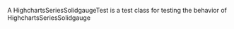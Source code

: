 A HighchartsSeriesSolidgaugeTest is a test class for testing the behavior of HighchartsSeriesSolidgauge